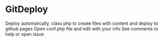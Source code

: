 # GitDeploy

Deploy automatically, class php to create files with content and deploy to github pages
Open conf.php file and edit with your info
See comments to help or open issue
